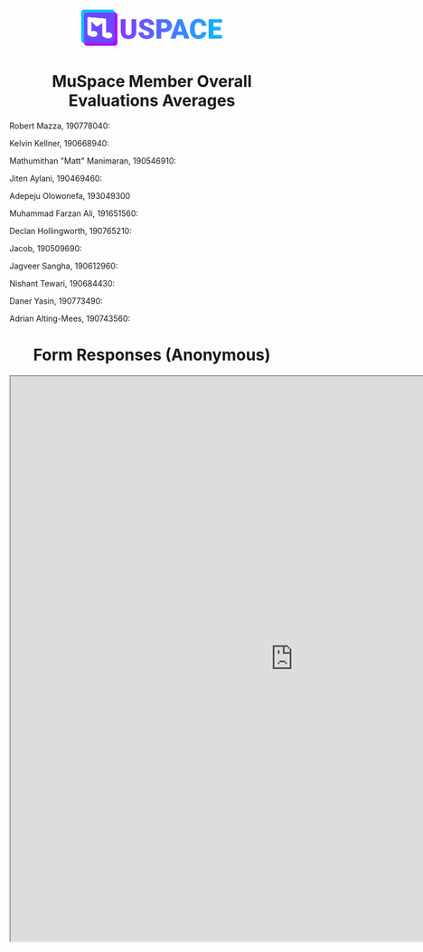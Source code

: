 <h1 align="center">
    <a href="./"><img id="header-logo" src="./logo.svg" width="250" alt="MuSpace logo"/></a>
</h1>
<h1 align="center">MuSpace Member Overall Evaluations Averages</h1>
<!-- Name, ID: rating out of 5 -->

<!-- Remeber to give evalutations alphabetically -->
<p>Robert Mazza, 190778040: </p>
<p>Kelvin Kellner, 190668940: </p>
<p>Mathumithan "Matt" Manimaran, 190546910: </p>
<p>Jiten Aylani, 190469460: </p>
<p>Adepeju Olowonefa, 193049300 </p>
<p>Muhammad Farzan Ali, 191651560: </p>
<p>Declan Hollingworth, 190765210: </p>
<p>Jacob, 190509690: </p>
<p>Jagveer Sangha, 190612960: </p>
<p>Nishant Tewari, 190684430: </p>
<p>Daner Yasin, 190773490: </p>
<p>Adrian Alting-Mees, 190743560: </p>

<h1 align="center">Form Responses (Anonymous)</h1>

<iframe width="1000px" height="1000px" src="https://docs.google.com/forms/d/e/1FAIpQLScOyYj-XRX2dvwI-Uo6uYFGONbTyv2ifazTRv31omFLwDmr4g/viewform?embedded=true"></iframe>

